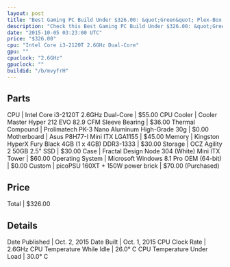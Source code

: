 ```yaml
---
layout: post
title: "Best Gaming PC Build Under $326.00: &quot;Green&quot; Plex-Box that&#39;s actually white"
description: "Check this Best Gaming PC Build Under $326.00: &quot;Green&quot; Plex-Box that&#39;s actually white. CPU: Intel Core i3-2120T 2.6GHz Dual-Core, CPU Cooler: Cooler Master H"
date: "2015-10-05 03:23:00 UTC"
price: "$326.00"
cpu: "Intel Core i3-2120T 2.6GHz Dual-Core"
gpu: ""
cpuclock: "2.6GHz"
gpuclock: ""
buildid: "/b/mvyfrH"
---
```


## Parts

CPU | Intel Core i3-2120T 2.6GHz Dual-Core | $55.00
CPU Cooler | Cooler Master Hyper 212 EVO 82.9 CFM Sleeve Bearing | $36.00
Thermal Compound | Prolimatech PK-3 Nano Aluminum High-Grade 30g | $0.00
Motherboard | Asus P8H77-I Mini ITX LGA1155 | $45.00
Memory | Kingston HyperX Fury Black 4GB (1 x 4GB) DDR3-1333 | $30.00
Storage | OCZ Agility 2 50GB 2.5" SSD | $30.00
Case | Fractal Design Node 304 (White) Mini ITX Tower | $60.00
Operating System | Microsoft Windows 8.1 Pro OEM (64-bit) | $0.00
Custom | picoPSU 160XT + 150W power brick | $70.00 (Purchased)

## Price

Total | $326.00

## Details

Date Published | Oct. 2, 2015
Date Built | Oct. 1, 2015
CPU Clock Rate | 2.6GHz
CPU Temperature While Idle | 26.0° C
CPU Temperature Under Load | 30.0° C